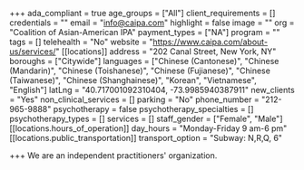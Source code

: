 +++
ada_compliant = true
age_groups = ["All"]
client_requirements = []
credentials = ""
email = "info@caipa.com"
highlight = false
image = ""
org = "Coalition of Asian-American IPA"
payment_types = ["NA"]
program = ""
tags = []
telehealth = "No"
website = "https://www.caipa.com/about-us/services/"
[[locations]]
address = "202 Canal Street, New York, NY"
boroughs = ["Citywide"]
languages = ["Chinese (Cantonese)", "Chinese (Mandarin)", "Chinese (Toishanese)", "Chinese (Fujianese)", "Chinese (Taiwanese)", "Chinese (Shanghainese)", "Korean", "Vietnamese", "English"]
latLng = "40.717001092310404, -73.9985940387911"
new_clients = "Yes"
non_clinical_services = []
parking = "No"
phone_number = "212-965-9888"
psychotherapy = false
psychotherapy_specialties = []
psychotherapy_types = []
services = []
staff_gender = ["Female", "Male"]
[[locations.hours_of_operation]]
day_hours = "Monday-Friday 9 am-6 pm"
[[locations.public_transportation]]
transport_option = "Subway: N,R,Q, 6"

+++
We are an independent practitioners' organization.